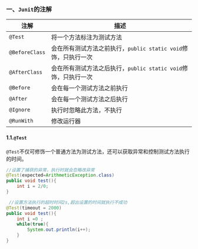### 一、`Junit`的注解

| 注解           | 描述                                                         |
| -------------- | ------------------------------------------------------------ |
| `@Test`        | 将一个方法标注为测试方法                                     |
| `@BeforeClass` | 会在所有测试方法之前执行，`public static void`修饰，只执行一次 |
| `@AfterClass`  | 会在所有测试方法之后执行，`public static void`修饰，只执行一次 |
| `@Before`      | 会在每一个测试方法之前执行                                   |
| `@After`       | 会在每一个测试方法之后执行                                   |
| `@Ignore`      | 执行时忽略此方法，不执行                                     |
| `@RunWith`     | 修改运行器                                                   |

#### 1.1.`@Test`

`@Test`不仅可修饰一个普通方法为测试方法，还可以获取异常和控制测试方法执行的时间。

```java
//设置了捕获的异常，执行时就会忽略改异常
@Test(expected=ArithmeticException.class)
public void test(){
    int i = 2/0;
}
```

```java
 //设置方法执行的超时时间2s,超出设置的时间就执行不成功
@Test(timeout = 2000)
public void test(){
    int i =0 ;
    while(true){
        System.out.println(i++);
    }
}
```

